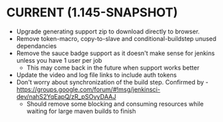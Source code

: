 CURRENT (1.145-SNAPSHOT)
=======
* Upgrade generating support zip to download directly to browser.
* Remove token-macro, copy-to-slave and conditional-buildstep unused dependancies
* Remove the sauce badge support as it doesn't make sense for jenkins unless you have 1 user per job
  * This may come back in the future when support works better
* Update the video and log file links to include auth tokens
* Don't worry about synchronization of the build step. Confirmed by - https://groups.google.com/forum/#!msg/jenkinsci-dev/nahS2YqEapQ/zR_pSOvyDAAJ
  * Should remove some blocking and consuming resources while waiting for large maven builds to finish
